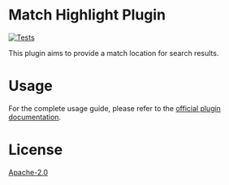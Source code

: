 # Match Highlight Plugin

[![Tests](https://github.com/oramasearch/orama/actions/workflows/turbo.yml/badge.svg)](https://github.com/oramasearch/orama/actions/workflows/turbo.yml)

This plugin aims to provide a match location for search results.

# Usage

For the complete usage guide, please refer to the [official plugin documentation](https://docs.oramasearch.com/open-source/plugins/plugin-match-highlight).

# License

[Apache-2.0](/LICENSE.md)
